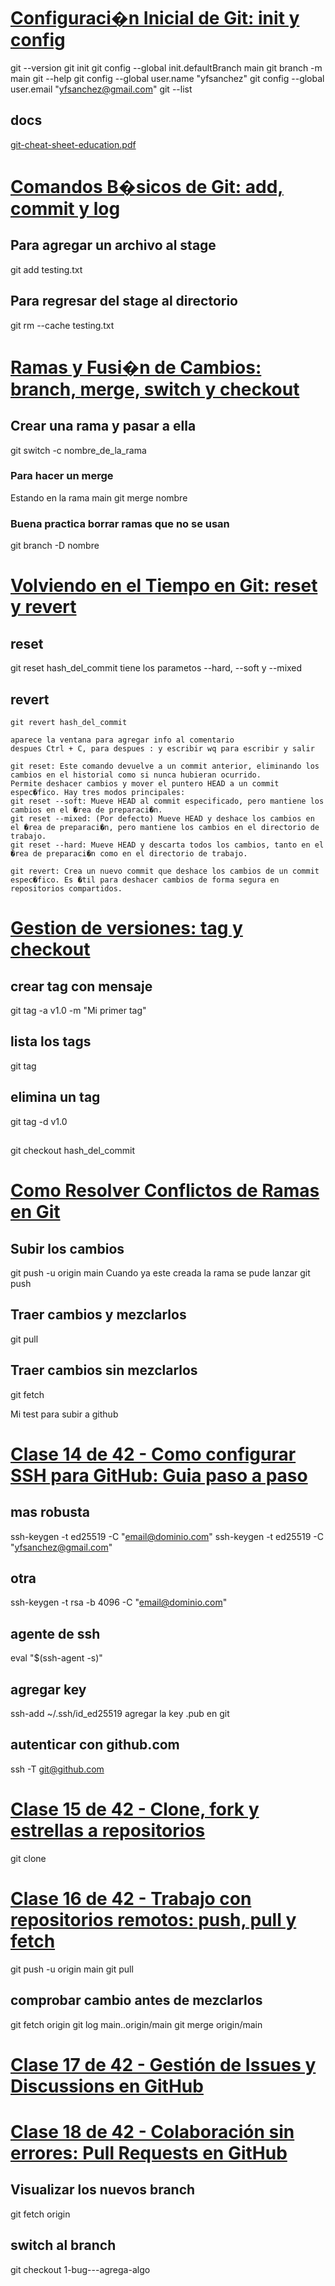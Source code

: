 #
# [Configuraci�n Inicial de Git: init y config](https://platzi.com/home/clases/11059-gitgithub/71785-configuracion-de-git-y-git-init/)
git --version
git init
git config --global init.defaultBranch main
git branch -m main
git --help
git config --global user.name "yfsanchez"
git config --global user.email "yfsanchez@gmail.com"
git --list
## docs
[git-cheat-sheet-education.pdf](git-cheat-sheet-education.pdf)

# [Comandos B�sicos de Git: add, commit y log](https://platzi.com/home/clases/11059-gitgithub/71786-comandos-basicos-de-git-add-commit-log/)
## Para agregar un archivo al stage
git add testing.txt
## Para regresar del stage al directorio
git rm --cache testing.txt
# [Ramas y Fusi�n de Cambios: branch, merge, switch y checkout](https://platzi.com/home/clases/11059-gitgithub/71787-ramas-y-fusion-de-cambios-branch-merge-checkout/)
## Crear una rama y pasar a ella
git switch -c nombre_de_la_rama
### Para hacer un merge
Estando en la rama main
git merge nombre
### Buena practica borrar ramas que no se usan
git branch -D nombre
# [Volviendo en el Tiempo en Git: reset y revert](https://platzi.com/home/clases/11059-gitgithub/71788-volviendo-en-el-tiempo-en-git-reset-revert/)
## reset
git reset hash_del_commit
tiene los parametos --hard, --soft y --mixed
## revert
`git revert hash_del_commit`
```
aparece la ventana para agregar info al comentario
despues Ctrl + C, para despues : y escribir wq para escribir y salir
```
```
git reset: Este comando devuelve a un commit anterior, eliminando los cambios en el historial como si nunca hubieran ocurrido.
Permite deshacer cambios y mover el puntero HEAD a un commit espec�fico. Hay tres modos principales:
git reset --soft: Mueve HEAD al commit especificado, pero mantiene los cambios en el �rea de preparaci�n.
git reset --mixed: (Por defecto) Mueve HEAD y deshace los cambios en el �rea de preparaci�n, pero mantiene los cambios en el directorio de trabajo.
git reset --hard: Mueve HEAD y descarta todos los cambios, tanto en el �rea de preparaci�n como en el directorio de trabajo.
```
```
git revert: Crea un nuevo commit que deshace los cambios de un commit espec�fico. Es �til para deshacer cambios de forma segura en repositorios compartidos.
```
# [Gestion de versiones: tag y checkout](https://platzi.com/home/clases/11059-gitgithub/71789-gestion-de-versiones-con-tag-y-checkout/)
## crear tag con mensaje
git tag -a v1.0 -m "Mi primer tag"
## lista los tags
git tag 
## elimina un tag
git tag -d v1.0
## 
git checkout hash_del_commit
# [Como Resolver Conflictos de Ramas en Git](https://platzi.com/home/clases/11059-gitgithub/71790-resolucion-de-conflictos-en-git/)
## Subir los cambios
git push -u origin main
Cuando ya este creada la rama se pude lanzar 
git push
## Traer cambios y mezclarlos
git pull
## Traer cambios sin mezclarlos
git fetch

Mi test para subir a github
# [Clase 14 de 42 - Como configurar SSH para GitHub: Guia paso a paso](https://platzi.com/home/clases/11059-gitgithub/71823-configuracion-de-llaves-ssh/)
## mas robusta
ssh-keygen -t ed25519 -C "email@dominio.com"
ssh-keygen -t ed25519 -C "yfsanchez@gmail.com"
## otra
ssh-keygen -t rsa -b 4096 -C "email@dominio.com"
## agente de ssh
eval "$(ssh-agent -s)"
## agregar key
ssh-add ~/.ssh/id_ed25519
agregar la key .pub en git
## autenticar con github.com
ssh -T git@github.com

# [Clase 15 de 42 - Clone, fork y estrellas a repositorios](https://platzi.com/home/clases/11059-gitgithub/71796-clone-fork-y-estrellas-a-repositorios/)
git clone

# [Clase 16 de 42 - Trabajo con repositorios remotos: push, pull y fetch](https://platzi.com/home/clases/11059-gitgithub/71797-trabajo-con-repositorios-remotos-push-pull-y-fetch/)
git push -u origin main
git pull
## comprobar cambio antes de mezclarlos
git fetch origin
git log main..origin/main
git merge origin/main

# [Clase 17 de 42 - Gestión de Issues y Discussions en GitHub](https://platzi.com/home/clases/11059-gitgithub/71795-gestion-de-issues-y-discussions-en-github/)

# [Clase 18 de 42 - Colaboración sin errores: Pull Requests en GitHub](https://platzi.com/home/clases/11059-gitgithub/71798-colaboracion-con-pull-requests/)
## Visualizar los nuevos branch
git fetch origin
## switch al branch
git checkout 1-bug---agrega-algo